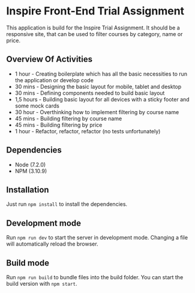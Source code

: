 # Inspire Front-End Trial Assignment #

This application is build for the Inspire Trial Assignment. It should be a responsive site, that can be used to filter courses by category, name or price.

## Overview Of Activities ##

- 1 hour - Creating boilerplate which has all the basic necessities to run the application or develop code
- 30 mins - Designing the basic layout for mobile, tablet and desktop
- 30 mins - Defining components needed to build basic layout
- 1,5 hours - Building basic layout for all devices with a sticky footer and some mock cards
- 30 hour - Overthinking how to implement filtering by course name
- 45 mins - Building filtering by course name
- 45 mins - Building filtering by price
- 1 hour - Refactor, refactor, refactor (no tests unfortunately)

## Dependencies ##

- Node (7.2.0)
- NPM (3.10.9)

## Installation ##

Just run `npm install` to install the dependencies.

## Development mode ##

Run `npm run dev` to start the server in development mode. Changing a file will automatically reload the browser.

## Build mode ##

Run `npm run build` to bundle files into the build folder. You can start the build version with `npm start`.
